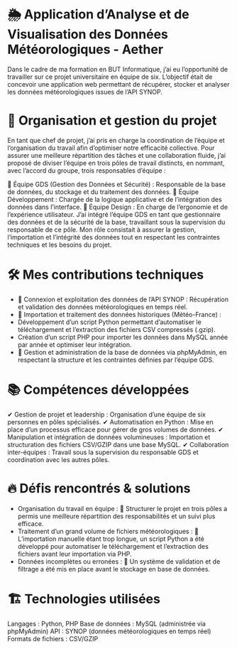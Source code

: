 # 🌦️ Application d’Analyse et de Visualisation des Données Météorologiques - Aether

Dans le cadre de ma formation en BUT Informatique, j’ai eu l’opportunité de travailler sur ce projet universitaire en équipe de six. L’objectif était de concevoir une application web permettant de récupérer, stocker et analyser les données météorologiques issues de l’API SYNOP.

# 🚀 Organisation et gestion du projet
En tant que chef de projet, j’ai pris en charge la coordination de l’équipe et l’organisation du travail afin d’optimiser notre efficacité collective. Pour assurer une meilleure répartition des tâches et une collaboration fluide, j’ai proposé de diviser l’équipe en trois pôles de travail distincts, en nommant, avec l’accord du groupe, trois responsables d’équipe :

🔹 Équipe GDS (Gestion des Données et Sécurité) : Responsable de la base de données, du stockage et du traitement des données.
🔹 Équipe Développement : Chargée de la logique applicative et de l’intégration des données dans l’interface.
🔹 Équipe Design : En charge de l’ergonomie et de l’expérience utilisateur.
J’ai intégré l’équipe GDS en tant que gestionnaire des données et de la sécurité de la base, travaillant sous la supervision du responsable de ce pôle. Mon rôle consistait à assurer la gestion, l’importation et l’intégrité des données tout en respectant les contraintes techniques et les besoins du projet.

# 🛠 Mes contributions techniques
  - 🔗 Connexion et exploitation des données de l’API SYNOP : Récupération et validation des données météorologiques en temps réel.
  - 📂 Importation et traitement des données historiques (Météo-France) :
  - Développement d’un script Python permettant d’automatiser le téléchargement et l’extraction des fichiers CSV compressés (.gzip).
  - Création d’un script PHP pour importer les données dans MySQL année par année et optimiser leur intégration.
  - 💾 Gestion et administration de la base de données via phpMyAdmin, en respectant la structure et les contraintes définies par l’équipe GDS.

# 📚 Compétences développées
  ✔ Gestion de projet et leadership : Organisation d’une équipe de six personnes en pôles spécialisés.
  ✔ Automatisation en Python : Mise en place d’un processus efficace pour gérer de gros volumes de données.
  ✔ Manipulation et intégration de données volumineuses : Importation et structuration des fichiers CSV/GZIP dans une base MySQL.
  ✔ Collaboration inter-équipes : Travail sous la supervision du responsable GDS et coordination avec les autres pôles.

  # 🔥 Défis rencontrés & solutions
  - Organisation du travail en équipe :
    🔹 Structurer le projet en trois pôles a permis une meilleure répartition des responsabilités et un suivi plus efficace.
- Traitement d’un grand volume de fichiers météorologiques :
  🔹 L’importation manuelle étant trop longue, un script Python a été développé pour automatiser le téléchargement et l’extraction des fichiers avant leur importation via PHP.
- Données incomplètes ou erronées :
  🔹 Un système de validation et de filtrage a été mis en place avant le stockage en base de données.

# 🏗 Technologies utilisées
Langages : Python, PHP
Base de données : MySQL (administrée via phpMyAdmin)
API : SYNOP (données météorologiques en temps réel)
Formats de fichiers : CSV/GZIP
